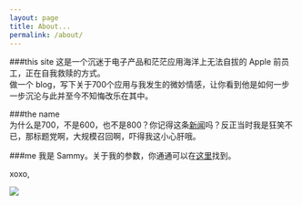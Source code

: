 ```yaml
---
layout: page
title: About...
permalink: /about/
---
```



###this site 
这是一个沉迷于电子产品和茫茫应用海洋上无法自拔的 Apple 前员工，正在自我救赎的方式。   
做一个 blog，写下关于700个应用与我发生的微妙情感，让你看到他是如何一步一步沉沦与此并至今不知悔改乐在其中。
    
###the name    
为什么是700，不是600，也不是800？你记得这条[新闻](http://www.techweb.com.cn/tele/2014-11-04/2093036.shtml)吗？反正当时我是狂笑不已，那标题党啊，大规模召回啊，吓得我这小心肝哦。

###me
我是 Sammy。关于我的参数，你通通可以在[这里]( http://sammyc.tk/about)找到。
	
    

xoxo,
       
![](http://7xixe7.com1.z0.glb.clouddn.com/15-6-8/3820588-sign.svg)